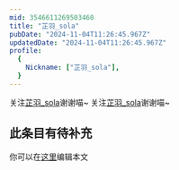 ```yaml
---
mid: 3546611269503460
title: "芷羽_sola"
pubDate: "2024-11-04T11:26:45.967Z"
updatedDate: "2024-11-04T11:26:45.967Z"
profile:
  {
    Nickname: ["芷羽_sola"],
  }
---
```


关注[芷羽_sola](https://space.bilibili.com/3546611269503460)谢谢喵~ 关注[芷羽_sola](https://space.bilibili.com/3546611269503460)谢谢喵~

## 此条目有待补充
你可以在[这里](https://github.com/Yuhanawa/VTuber.ICU-Content/edit/master/v/芷羽_sola/index.md)编辑本文
